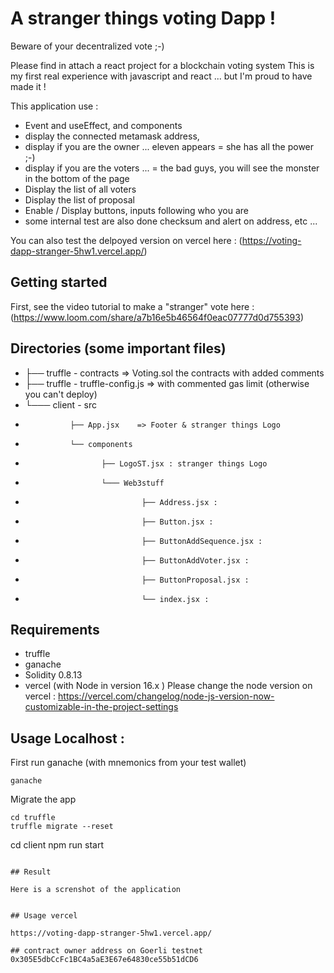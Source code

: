 # A stranger things voting Dapp !

Beware of your decentralized vote ;-)

Please find in attach a react project for a blockchain voting system 
This is my first real experience with javascript and react ... but I'm proud to have made it !

This application use : 
* Event and useEffect, and components 
* display the connected metamask address, 
* display if you are the owner ...  eleven appears = she has all the power ;-)
* display if you are the voters ... = the bad guys, you will see the monster in the bottom of the page 
* Display the list of all voters 
* Display the list of proposal 
* Enable / Display buttons, inputs following who you are
* some internal test are also done checksum and alert on address, etc ... 

You can also test the delpoyed version on vercel here : (https://voting-dapp-stranger-5hw1.vercel.app/)
## Getting started 

First, see the video tutorial to make a "stranger" vote here : (https://www.loom.com/share/a7b16e5b46564f0eac07777d0d755393)

## Directories (some important files)
* ├── truffle - contracts => Voting.sol  the contracts with added comments 
* ├── truffle - truffle-config.js => with commented gas limit (otherwise you can't deploy) 
* └─── client - src 
*               ├── App.jsx    => Footer & stranger things Logo 
*               └── components 
*                      ├── LogoST.jsx : stranger things Logo 
*                      └─── Web3stuff
*                               ├── Address.jsx : 
*                               ├── Button.jsx : 
*                               ├── ButtonAddSequence.jsx : 
*                               ├── ButtonAddVoter.jsx : 
*                               ├── ButtonProposal.jsx : 
*                               └── index.jsx : 

## Requirements 

* truffle 
* ganache 
* Solidity 0.8.13
* vercel (with Node in version 16.x )
Please change the node version on vercel : 
https://vercel.com/changelog/node-js-version-now-customizable-in-the-project-settings


## Usage Localhost : 

First run ganache (with mnemonics from your test wallet)
```
ganache
```
Migrate the app 
```
cd truffle 
truffle migrate --reset
```
cd client 
npm run start
```

## Result

Here is a screnshot of the application 


## Usage vercel 

https://voting-dapp-stranger-5hw1.vercel.app/

## contract owner address on Goerli testnet 
0x305E5dbCcFc1BC4a5aE3E67e64830ce55b51dCD6